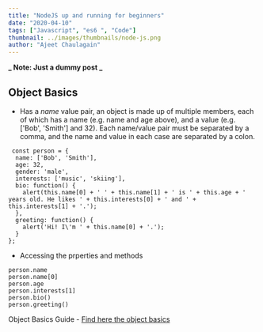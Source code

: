 ```yaml
---
title: "NodeJS up and running for beginners"
date: "2020-04-10"
tags: ["Javascript", "es6 ", "Code"]
thumbnail: ../images/thumbnails/node-js.png
author: "Ajeet Chaulagain"
---
```


**_ Note: Just a dummy post _**

## Object Basics

- Has a _name_ value pair, an object is made up of multiple members, each of which has a name (e.g. name and age above), and a value (e.g. ['Bob', 'Smith'] and 32). Each name/value pair must be separated by a comma, and the name and value in each case are separated by a colon.

```
 const person = {
  name: ['Bob', 'Smith'],
  age: 32,
  gender: 'male',
  interests: ['music', 'skiing'],
  bio: function() {
    alert(this.name[0] + ' ' + this.name[1] + ' is ' + this.age + ' years old. He likes ' + this.interests[0] + ' and ' + this.interests[1] + '.');
  },
  greeting: function() {
    alert('Hi! I\'m ' + this.name[0] + '.');
  }
};

```

- Accessing the prperties and methods

```
person.name
person.name[0]
person.age
person.interests[1]
person.bio()
person.greeting()
```

Object Basics Guide - [Find here the object basics](https://developer.mozilla.org/en-US/docs/Learn/JavaScript/Objects/Basics)
